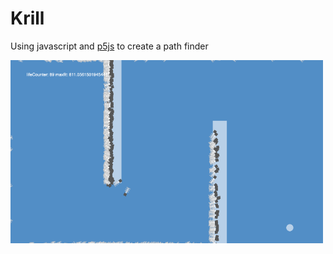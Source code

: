 # Krill

Using javascript and [p5js](https://p5js.org/) to create a path finder

<img src="https://github.com/madeinouweland/krill/blob/master/history/krill.gif" width="500" >
